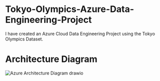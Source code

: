 # Tokyo-Olympics-Azure-Data-Engineering-Project
I have created an Azure Cloud Data Engineering Project using the Tokyo Olympics Dataset.

# Architecture Diagram

![Azure Architecture Diagram drawio](https://github.com/Bloom-98/olympic-data-engineering-project/assets/93408790/8fab6c59-4610-4774-8246-c91b7fa70a74)
